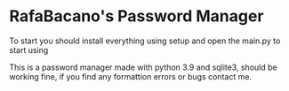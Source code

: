 # RafaBacano's Password Manager

To start you should install everything using setup and open the main.py to start using

This is a password manager made with python 3.9 and sqlite3, should be working fine, if you find any formattion errors or bugs contact me.

